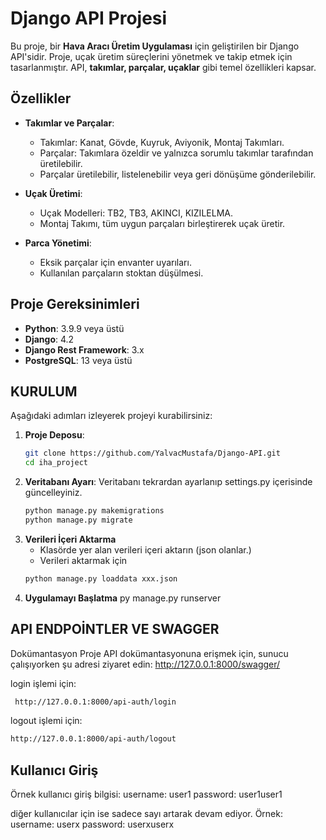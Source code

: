 # Django API Projesi

Bu proje, bir **Hava Aracı Üretim Uygulaması** için geliştirilen bir Django API'sidir. Proje, uçak üretim süreçlerini yönetmek ve takip etmek için tasarlanmıştır. API, **takımlar, parçalar, uçaklar** gibi temel özellikleri kapsar.

## Özellikler

- **Takımlar ve Parçalar**:
  - Takımlar: Kanat, Gövde, Kuyruk, Aviyonik, Montaj Takımları.
  - Parçalar: Takımlara özeldir ve yalnızca sorumlu takımlar tarafından üretilebilir.
  - Parçalar üretilebilir, listelenebilir veya geri dönüşüme gönderilebilir.

- **Uçak Üretimi**:
  - Uçak Modelleri: TB2, TB3, AKINCI, KIZILELMA.
  - Montaj Takımı, tüm uygun parçaları birleştirerek uçak üretir.

- **Parca Yönetimi**:
  - Eksik parçalar için envanter uyarıları.
  - Kullanılan parçaların stoktan düşülmesi.

## Proje Gereksinimleri

- **Python**: 3.9.9 veya üstü
- **Django**: 4.2
- **Django Rest Framework**: 3.x
- **PostgreSQL**: 13 veya üstü

## KURULUM

Aşağıdaki adımları izleyerek projeyi kurabilirsiniz:

1. **Proje Deposu**:
   ```bash
   git clone https://github.com/YalvacMustafa/Django-API.git
   cd iha_project
   
2. **Veritabanı Ayarı**:
    Veritabanı tekrardan ayarlanıp settings.py içerisinde güncelleyiniz.
    ```bash
    python manage.py makemigrations
    python manage.py migrate

3. **Verileri İçeri Aktarma**
    - Klasörde yer alan verileri içeri aktarın (json olanlar.)
    - Verileri aktarmak için 
    ```bash
    python manage.py loaddata xxx.json

4. **Uygulamayı Başlatma**
    py manage.py runserver 

## API ENDPOİNTLER VE SWAGGER 

Dokümantasyon
Proje API dokümantasyonuna erişmek için, sunucu çalışıyorken şu adresi ziyaret edin: http://127.0.0.1:8000/swagger/

login işlemi için:
```bash
 http://127.0.0.1:8000/api-auth/login
```
logout işlemi için:

```bash
http://127.0.0.1:8000/api-auth/logout
```
## Kullanıcı Giriş 
Örnek kullanıcı giriş bilgisi:
username: user1
password: user1user1

diğer kullanıcılar için ise sadece sayı artarak devam ediyor.
Örnek:
username: userx
password: userxuserx

